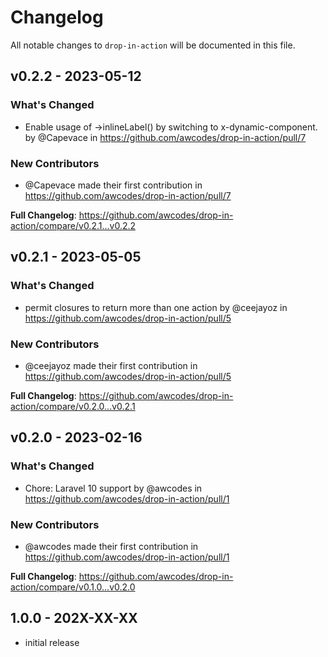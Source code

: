 # Changelog

All notable changes to `drop-in-action` will be documented in this file.

## v0.2.2 - 2023-05-12

### What's Changed

- Enable usage of ->inlineLabel() by switching to x-dynamic-component. by @Capevace in https://github.com/awcodes/drop-in-action/pull/7

### New Contributors

- @Capevace made their first contribution in https://github.com/awcodes/drop-in-action/pull/7

**Full Changelog**: https://github.com/awcodes/drop-in-action/compare/v0.2.1...v0.2.2

## v0.2.1 - 2023-05-05

### What's Changed

- permit closures to return more than one action by @ceejayoz in https://github.com/awcodes/drop-in-action/pull/5

### New Contributors

- @ceejayoz made their first contribution in https://github.com/awcodes/drop-in-action/pull/5

**Full Changelog**: https://github.com/awcodes/drop-in-action/compare/v0.2.0...v0.2.1

## v0.2.0 - 2023-02-16

### What's Changed

- Chore: Laravel 10 support by @awcodes in https://github.com/awcodes/drop-in-action/pull/1

### New Contributors

- @awcodes made their first contribution in https://github.com/awcodes/drop-in-action/pull/1

**Full Changelog**: https://github.com/awcodes/drop-in-action/compare/v0.1.0...v0.2.0

## 1.0.0 - 202X-XX-XX

- initial release

